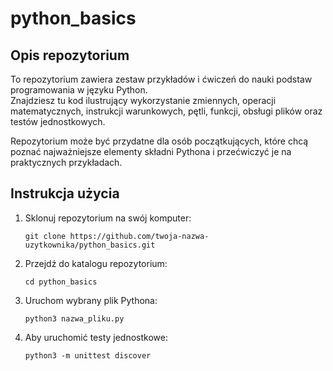 # python_basics

## Opis repozytorium

To repozytorium zawiera zestaw przykładów i ćwiczeń do nauki podstaw programowania w języku Python.  
Znajdziesz tu kod ilustrujący wykorzystanie zmiennych, operacji matematycznych, instrukcji warunkowych, pętli, funkcji, obsługi plików oraz testów jednostkowych.

Repozytorium może być przydatne dla osób początkujących, które chcą poznać najważniejsze elementy składni Pythona i przećwiczyć je na praktycznych przykładach.

## Instrukcja użycia

1. Sklonuj repozytorium na swój komputer:
   ```
   git clone https://github.com/twoja-nazwa-uzytkownika/python_basics.git
   ```
2. Przejdź do katalogu repozytorium:
   ```
   cd python_basics
   ```
3. Uruchom wybrany plik Pythona:
   ```
   python3 nazwa_pliku.py
   ```
4. Aby uruchomić testy jednostkowe:
   ```
   python3 -m unittest discover
   ```
